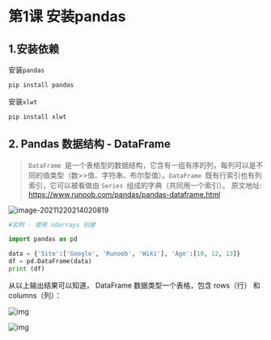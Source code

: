 # 第1课 安装pandas

## 1.安装依赖

安装`pandas`

```bash
pip install pandas
```

安装`xlwt` 

```bash
pip install xlwt
```
## 2. Pandas 数据结构 - DataFrame

>`DataFrame `是一个表格型的数据结构，它含有一组有序的列，每列可以是不同的值类型（数>>值、字符串、布尔型值）。`DataFrame `既有行索引也有列索引，它可以被看做由 `Series `组成的字典（共同用一个索引）。
>原文地址: https://www.runoob.com/pandas/pandas-dataframe.html

![image-20211220214020819](https://markdown-1301532546.cos.ap-guangzhou.myqcloud.com/markdown/20211220214444.png)


```python
#实例 - 使用 ndarrays 创建

import pandas as pd

data = {'Site':['Google', 'Runoob', 'Wiki'], 'Age':[10, 12, 13]}
df = pd.DataFrame(data)
print (df)
```

从以上输出结果可以知道， DataFrame 数据类型一个表格，包含 rows（行） 和 columns（列）：

![img](https://markdown-1301532546.cos.ap-guangzhou.myqcloud.com/markdown/20211220214447.jpg)

![img](https://markdown-1301532546.cos.ap-guangzhou.myqcloud.com/markdown/20211220214455.png)